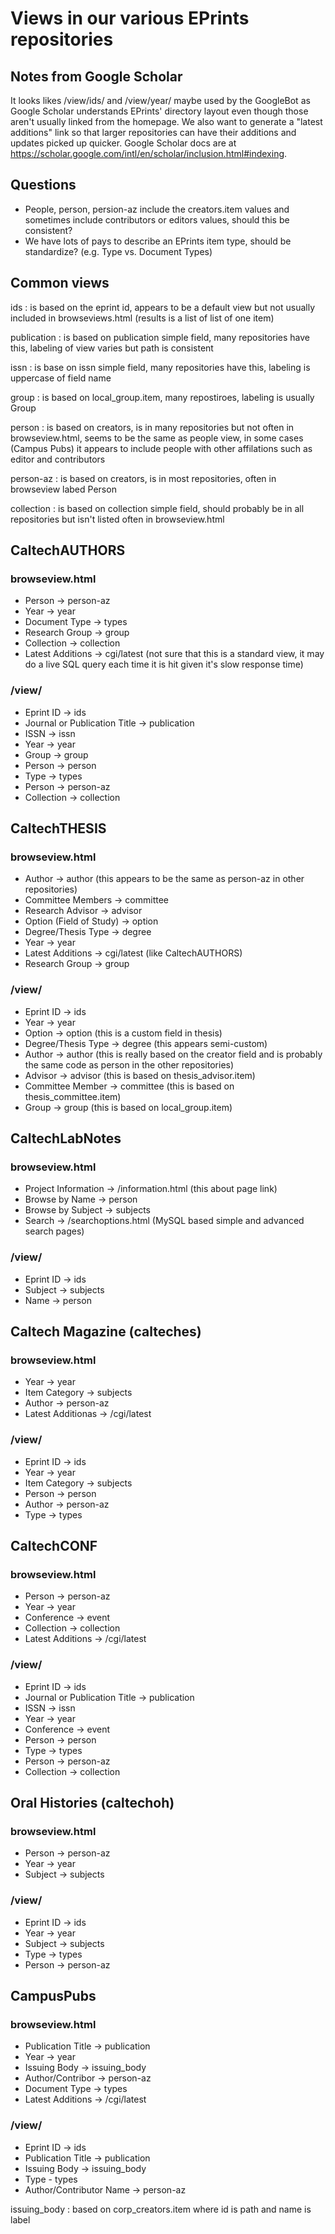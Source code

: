 Views in our various EPrints repositories
=========================================

Notes from Google Scholar
-------------------------

It looks likes /view/ids/ and /view/year/ maybe used by the GoogleBot as Google Scholar understands EPrints' directory layout even though those aren't usually linked from the homepage.  We also want to generate a "latest additions" link so that larger repositories can have their additions and updates picked up quicker. Google Scholar docs are at https://scholar.google.com/intl/en/scholar/inclusion.html#indexing.

Questions
---------

+ People, person, persion-az include the creators.item values and sometimes include contributors or editors values, should this be consistent?
+ We have lots of pays to describe an EPrints item type, should be standardize? (e.g. Type vs. Document Types)

Common views
------------

ids
: is based on the eprint id, appears to be a default view but not usually included in browseviews.html (results is a list of list of one item)

publication
: is based on publication simple field, many repositories have this, labeling of view varies but path is consistent

issn
: is base on issn simple field, many repositories have this, labeling is uppercase of field name

group
: is based on local_group.item, many repostiroes, labeling is usually Group 

person
: is based on creators, is in many repositories but not often in browseview.html, seems to be the same as people view, in some cases (Campus Pubs) it appears to include people with other affilations such as editor and contributors

person-az
: is based on creators, is in most repositories, often in browseview labed Person

collection
: is based on collection simple field, should probably be in all repositories but isn't listed often in browseview.html

CaltechAUTHORS
--------------

### browseview.html

+ Person -> person-az
+ Year -> year
+ Document Type -> types
+ Research Group -> group
+ Collection -> collection
+ Latest Additions -> cgi/latest (not sure that this is a standard view, it may do a live SQL query each time it is hit given it's slow response time)

### /view/

+ Eprint ID -> ids
+ Journal or Publication Title -> publication
+ ISSN -> issn
+ Year -> year
+ Group -> group
+ Person -> person
+ Type -> types
+ Person -> person-az
+ Collection -> collection

CaltechTHESIS
-------------

### browseview.html

+ Author -> author (this appears to be the same as person-az in other repositories)
+ Committee Members -> committee
+ Research Advisor -> advisor
+ Option (Field of Study) -> option
+ Degree/Thesis Type -> degree
+ Year -> year
+ Latest Additions -> cgi/latest (like CaltechAUTHORS)
+ Research Group -> group

### /view/

+ Eprint ID -> ids
+ Year -> year
+ Option -> option  (this is a custom field in thesis)
+ Degree/Thesis Type -> degree (this appears semi-custom)
+ Author -> author (this is really based on the creator field and is probably the same code as person in the other repositories)
+ Advisor -> advisor (this is based on thesis_advisor.item)
+ Committee Member -> committee (this is based on thesis_committee.item)
+ Group -> group (this is based on local_group.item)

CaltechLabNotes
---------------

### browseview.html

+ Project Information -> /information.html (this about page link)
+ Browse by Name -> person
+ Browse by Subject -> subjects
+ Search -> /searchoptions.html (MySQL based simple and advanced search pages)

### /view/

+ Eprint ID -> ids
+ Subject -> subjects
+ Name -> person

Caltech Magazine (calteches)
----------------------------

### browseview.html

+ Year -> year
+ Item Category -> subjects
+ Author -> person-az
+ Latest Additionas -> /cgi/latest

### /view/

+ Eprint ID -> ids
+ Year -> year
+ Item Category -> subjects
+ Person -> person
+ Author -> person-az
+ Type -> types

CaltechCONF
-----------

### browseview.html

+ Person -> person-az
+ Year -> year
+ Conference -> event
+ Collection -> collection
+ Latest Additions -> /cgi/latest

### /view/

+ Eprint ID -> ids
+ Journal or Publication Title -> publication
+ ISSN -> issn
+ Year -> year
+ Conference -> event
+ Person -> person
+ Type -> types
+ Person -> person-az
+ Collection -> collection

Oral Histories (caltechoh)
--------------------------

### browseview.html

+ Person -> person-az
+ Year -> year
+ Subject -> subjects

### /view/

+ Eprint ID -> ids
+ Year -> year
+ Subject -> subjects
+ Type -> types
+ Person -> person-az

CampusPubs
----------

### browseview.html

+ Publication Title -> publication
+ Year -> year
+ Issuing Body -> issuing_body
+ Author/Contribor -> person-az
+ Document Type -> types
+ Latest Additions -> /cgi/latest

### /view/

+ Eprint ID -> ids
+ Publication Title -> publication
+ Issuing Body -> issuing_body
+ Type - types
+ Author/Contributor Name -> person-az

issuing_body 
: based on corp_creators.item where id is path and name is label 


